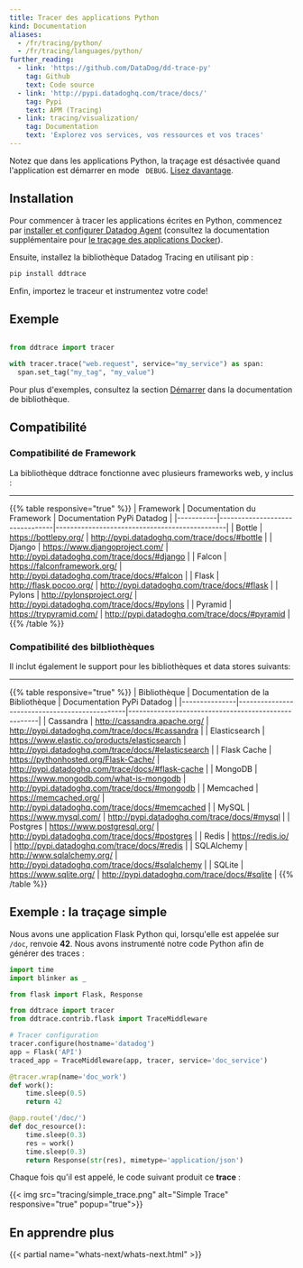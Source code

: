 ```yaml
---
title: Tracer des applications Python
kind: Documentation
aliases:
  - /fr/tracing/python/
  - /fr/tracing/languages/python/
further_reading:
  - link: 'https://github.com/DataDog/dd-trace-py'
    tag: Github
    text: Code source
  - link: 'http://pypi.datadoghq.com/trace/docs/'
    tag: Pypi
    text: APM (Tracing)
  - link: tracing/visualization/
    tag: Documentation
    text: 'Explorez vos services, vos ressources et vos traces'
---
```

<div class="alert alert-info">
Notez que dans les applications Python, la traçage est désactivée quand l'application est démarrer en mode <code> DEBUG</code>. <a href="http://pypi.datadoghq.com/trace/docs/#module-ddtrace.contrib.django">Lisez davantage</a>.
</div>

## Installation

Pour commencer à tracer les applications écrites en Python, commencez par [installer et configurer Datadog Agent][1] (consultez la documentation supplémentaire pour [le traçage des applications Docker](/tracing/setup/docker/)).

Ensuite, installez la bibliothèque Datadog Tracing en utilisant pip :

```python
pip install ddtrace
```

Enfin, importez le traceur et instrumentez votre code!

## Exemple

```python

from ddtrace import tracer

with tracer.trace("web.request", service="my_service") as span:
  span.set_tag("my_tag", "my_value")
```

Pour plus d'exemples, consultez la section [Démarrer][2] dans la documentation de bibliothèque.

## Compatibilité

### Compatibilité de Framework

La bibliothèque ddtrace fonctionne avec plusieurs frameworks web, y inclus :

___

{{% table responsive="true" %}}
| Framework | Documentation du Framework  | Documentation PyPi Datadog                     |
|-----------|--------------------------------|-----------------------------------------------|
| Bottle    | https://bottlepy.org/          | http://pypi.datadoghq.com/trace/docs/#bottle  |
| Django    | https://www.djangoproject.com/ | http://pypi.datadoghq.com/trace/docs/#django  |
| Falcon    | https://falconframework.org/   | http://pypi.datadoghq.com/trace/docs/#falcon  |
| Flask     | http://flask.pocoo.org/        | http://pypi.datadoghq.com/trace/docs/#flask   |
| Pylons    | http://pylonsproject.org/      | http://pypi.datadoghq.com/trace/docs/#pylons  |
| Pyramid   | https://trypyramid.com/        | http://pypi.datadoghq.com/trace/docs/#pyramid |
{{% /table %}}

### Compatibilité des bilbliothèques

Il inclut également le support pour les bibliothèques et data stores suivants:

___

{{% table responsive="true" %}}
| Bibliothèque       | Documentation de la Bibliothèque   | Documentation PyPi Datadog                          |
|---------------|-----------------------------------------------|-----------------------------------------------------|
| Cassandra     | http://cassandra.apache.org/                  | http://pypi.datadoghq.com/trace/docs/#cassandra     |
| Elasticsearch | https://www.elastic.co/products/elasticsearch | http://pypi.datadoghq.com/trace/docs/#elasticsearch |
| Flask Cache   | https://pythonhosted.org/Flask-Cache/         | http://pypi.datadoghq.com/trace/docs/#flask-cache   |
| MongoDB       | https://www.mongodb.com/what-is-mongodb       | http://pypi.datadoghq.com/trace/docs/#mongodb       |
| Memcached     | https://memcached.org/                        | http://pypi.datadoghq.com/trace/docs/#memcached     |
| MySQL         | https://www.mysql.com/                        | http://pypi.datadoghq.com/trace/docs/#mysql         |
| Postgres      | https://www.postgresql.org/                   | http://pypi.datadoghq.com/trace/docs/#postgres      |
| Redis         | https://redis.io/                             | http://pypi.datadoghq.com/trace/docs/#redis         |
| SQLAlchemy    | http://www.sqlalchemy.org/                    | http://pypi.datadoghq.com/trace/docs/#sqlalchemy    |
| SQLite        | https://www.sqlite.org/                       | http://pypi.datadoghq.com/trace/docs/#sqlite        |
{{% /table %}}

## Exemple : la traçage simple

Nous avons une application Flask Python qui, lorsqu'elle est appelée sur `/doc`, renvoie **42**. Nous avons instrumenté notre code Python afin de générer des traces :

```python
import time
import blinker as _

from flask import Flask, Response

from ddtrace import tracer
from ddtrace.contrib.flask import TraceMiddleware

# Tracer configuration
tracer.configure(hostname='datadog')
app = Flask('API')
traced_app = TraceMiddleware(app, tracer, service='doc_service')

@tracer.wrap(name='doc_work')
def work():
    time.sleep(0.5)
    return 42

@app.route('/doc/')
def doc_resource():
    time.sleep(0.3)
    res = work()
    time.sleep(0.3)
    return Response(str(res), mimetype='application/json')
```

Chaque fois qu'il est appelé, le code suivant produit ce **trace** :

{{< img src="tracing/simple_trace.png" alt="Simple Trace" responsive="true" popup="true">}}

## En apprendre plus

{{< partial name="whats-next/whats-next.html" >}}

[1]: /tracing/setup
[2]: http://pypi.datadoghq.com/trace/docs/#get-started